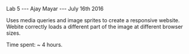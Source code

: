 Lab 5 --- Ajay Mayar --- July 16th 2016

Uses media queries and image sprites to create a responsive website.
Webite correctly loads a different part of the image at different browser sizes.

Time spent:  ~ 4 hours.

